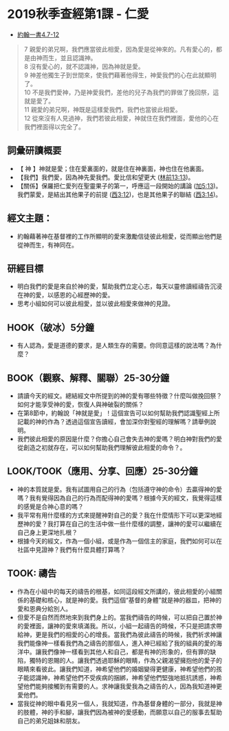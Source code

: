 # 2019秋季查經第1課 - 仁愛
+ [約翰一書4.7-12](https://www.biblegateway.com/quicksearch/?quicksearch=約翰一書4.7-12&qs_version=CUVMPT)

>7 親愛的弟兄啊，我們應當彼此相愛，因為愛是從神來的。凡有愛心的，都是由神而生，並且認識神。    
8 沒有愛心的，就不認識神，因為神就是愛。  
9 神差他獨生子到世間來，使我們藉著他得生，神愛我們的心在此就顯明了。   
10 不是我們愛神，乃是神愛我們，差他的兒子為我們的罪做了挽回祭，這就是愛了。  
11 親愛的弟兄啊，神既是這樣愛我們，我們也當彼此相愛。  
12 從來沒有人見過神，我們若彼此相愛，神就住在我們裡面，愛他的心在我們裡面得以完全了。

## 詞彙研讀概要
+ 【 神 】神就是愛；住在愛裏面的，就是住在神裏面，神也住在他裏面。
+ 【我們】我們愛，因為神先愛我們。愛比信和望更大 ([林前13:13](https://www.biblegateway.com/quicksearch/?quicksearch=林前13:13&qs_version=CUVMPT))。
+ 【關係】保羅把仁愛列在聖靈果子的第一，呼應這一段開始的講論 ([加5:13](https://www.biblegateway.com/quicksearch/?quicksearch=加5:13&qs_version=CUVMPT))。我們蒙愛，是結出其他果子的前提 ([西3:12](https://www.biblegateway.com/quicksearch/?quicksearch=西3:12&qs_version=CUVMPT))，也是其他果子的聯結 ([西3:14](https://www.biblegateway.com/quicksearch/?quicksearch=西3:14&qs_version=CUVMPT))。

## 經文主題：
+ 約翰藉著神在基督裡的工作所顯明的愛來激勵信徒彼此相愛，從而顯出他們是從神而生，有神同在。

## 研經目標
+ 明白我們的愛是來自於神的愛，幫助我們立定心志，每天以靈修讀經禱告沉浸在神的愛，以感恩的心經歷神的愛。
+ 思考小組如何可以彼此相愛，並以彼此相愛來做神的見證。 

## HOOK（破冰）5分鐘
+ 有人認為，愛是道德的要求，是人類生存的需要。你同意這樣的說法嗎？為什麼？

## BOOK（觀察、解釋、關聯）25-30分鐘
+ 請讀今天的經文。總結經文中所提到的神的愛有哪些特徵？什麼叫做挽回祭？如何才能享受神的愛，恢復人與神破裂的關係？
+ 在第8節中，約翰說「神就是愛」！這個宣告可以如何幫助我們認識聖經上所記載的神的作為？透過這個宣告讀經，會加深你對聖經的理解嗎？請舉例說明。
+ 我們彼此相愛的原因是什麼？你擔心自己會失去神的愛嗎？明白神對我們的愛從創造之初就存在，可以如何幫助我們理解彼此相愛的命令？。

## LOOK/TOOK（應用、分享、回應）25-30分鐘
+ 神的本質就是愛。我有試圖用自己的行為（包括遵守神的命令）去贏得神的愛嗎？我有覺得因為自己的行為而配得神的愛嗎？根據今天的經文，我覺得這樣的感覺是合神心意的嗎？
+ 我平常有用什麼樣的方式來提醒神對自己的愛？我在什麼情形下可以更深地經歷神的愛？我打算在自己的生活中做一些什麼樣的調整，讓神的愛可以繼續在自己身上更深地扎根？
+ 根據今天的經文，作為一個小組，或是作為一個信主的家庭，我們如何可以在社區中見證神？我們有什麼具體打算嗎？

## TOOK: 禱告
+ 作為在小組中的每天的禱告的根基，如同這段經文所講的，彼此相愛的小組關係的基礎和核心，就是神的愛。我們這個“基督的身體”就是神的器皿，把神的愛和恩典分給別人。
+ 但愛不是自然而然地來到我們身上的。當我們禱告的時候，可以把自己置於神的愛裡面，讓神的愛來填滿我。所以，小組一起禱告的時候，不只是把請求帶給神，更是我們的相愛的心的增長。當我們為彼此禱告的時候，我們祈求神讓我們能像神一樣看我們為之禱告的那個人，進入神已經給了我的組員的愛的海洋中。讓我們像神一樣看到其他人和自己，都是有神的形象的，但有罪的缺陷，獨特的恩賜的人。讓我們透過耶穌的眼睛，作為父親渴望擁抱他的愛子的眼睛來看彼此。讓我們知道，神希望他們的婚姻變得更健康，神希望他們的孩子能認識神，神希望他們不受疾病的捆綁，神希望他們堅強地抵抗誘惑，神希望他們能夠接觸到有需要的人。求神讓我愛我為之禱告的人，因為我知道神更愛他們。
+ 當我從神的眼中看見另一個人，我就知道，作為基督身體的一部分，我就是神的肢體，神的手和腳，讓我們因為被神的愛感動，而願意以自己的服事去幫助自己的弟兄姐妹和朋友。
